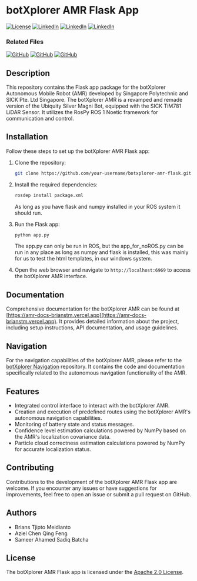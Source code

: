 # botXplorer AMR Flask App

[![License](https://img.shields.io/badge/License-Apache%202.0-red.svg)](https://opensource.org/licenses/Apache-2.0)
[![LinkedIn](https://img.shields.io/badge/LinkedIn-Brians%20Tjipto-0A66C2.svg?logo=linkedin)](https://www.linkedin.com/in/brians-tjipto-a25850153/)
[![LinkedIn](https://img.shields.io/badge/LinkedIn-Aziel%20Chen-0A66C2.svg?logo=linkedin)](https://www.linkedin.com/in/aziel-chen-a79594278/)
[![LinkedIn](https://img.shields.io/badge/LinkedIn-Sameer%20Ahamed-0A66C2.svg?logo=linkedin)](https://www.linkedin.com/in/sameer-ahamed-648543204)

### Related Files

[![GitHub](https://img.shields.io/badge/GitHub-botXplorer%20navigation-181717.svg?logo=github)](https://github.com/brianstm/botXplorer-navigation.git)
[![GitHub](https://img.shields.io/badge/GitHub-botXplorer%20flask%20app-181717.svg?logo=github)](https://github.com/brianstm/botXplorer-flask-app.git)
[![GitHub](https://img.shields.io/badge/GitHub-botXplorer%20script-181717.svg?logo=github)](https://github.com/brianstm/botXplorer-scripts.git)

## Description
This repository contains the Flask app package for the botXplorer Autonomous Mobile Robot (AMR) developed by Singapore Polytechnic and SICK Pte. Ltd Singapore. The botXplorer AMR is a revamped and remade version of the Ubiquity Silver Magni Bot, equipped with the SICK TiM781 LiDAR Sensor. It utilizes the RosPy ROS 1 Noetic framework for communication and control.

## Installation

Follow these steps to set up the botXplorer AMR Flask app:

1. Clone the repository:

   ```bash
   git clone https://github.com/your-username/botxplorer-amr-flask.git
   ```

2. Install the required dependencies:

   ```bash
   rosdep install package.xml
   ```
   As long as you have flask and numpy installed in your ROS system it should run.

3. Run the Flask app:

   ```bash
   python app.py
   ```
   The app.py can only be run in ROS, but the app_for_noROS.py can be run in any place as long as numpy and flask is installed, this was mainly for us to test the html templates, in our windows system.

4. Open the web browser and navigate to `http://localhost:6969` to access the botXplorer AMR interface.

## Documentation

Comprehensive documentation for the botXplorer AMR can be found at [https://amr-docs-brianstm.vercel.app](https://amr-docs-brianstm.vercel.app). It provides detailed information about the project, including setup instructions, API documentation, and usage guidelines.

## Navigation

For the navigation capabilities of the botXplorer AMR, please refer to the [botXplorer Navigation](https://github.com/brianstm/botXplorer-navigation) repository. It contains the code and documentation specifically related to the autonomous navigation functionality of the AMR.

## Features

- Integrated control interface to interact with the botXplorer AMR.
- Creation and execution of predefined routes using the botXplorer AMR's autonomous navigation capabilities.
- Monitoring of battery state and status messages.
- Confidence level estimation calculations powered by NumPy based on the AMR's localization covariance data.
- Particle cloud correctness estimation calculations powered by NumPy for accurate localization status.

## Contributing

Contributions to the development of the botXplorer AMR Flask app are welcome. If you encounter any issues or have suggestions for improvements, feel free to open an issue or submit a pull request on GitHub.

## Authors

- Brians Tjipto Meidianto
- Aziel Chen Qing Feng
- Sameer Ahamed Sadiq Batcha

## License

The botXplorer AMR Flask app is licensed under the [Apache 2.0 License](LICENSE).

